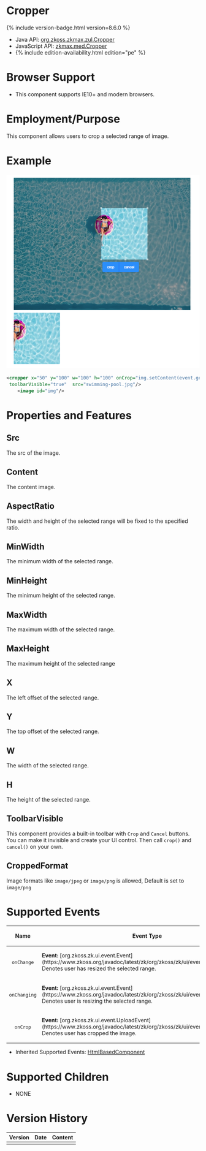 

# Cropper

{% include version-badge.html version=8.6.0 %}

- Java API: [org.zkoss.zkmax.zul.Cropper](https://www.zkoss.org/javadoc/latest/zk/org/zkoss/zkmax/zul/Cropper.html)
- JavaScript API: [zkmax.med.Cropper](https://www.zkoss.org/javadoc/latest/jsdoc/classes/zkmax.med.Cropper.html)
- {% include edition-availability.html edition="pe" %}

# Browser Support

- This component supports IE10+ and modern browsers.

# Employment/Purpose

This component allows users to crop a selected range of image.

# Example

![](/zk_component_ref/images/ZKCompRef_Cropper.png )

```xml
<cropper x="50" y="100" w="100" h="100" onCrop="img.setContent(event.getMedia())" width="800px"
 toolbarVisible="true"  src="swimming-pool.jpg"/>
    <image id="img"/>
```

# Properties and Features

## Src

The src of the image.

## Content

The content image.

## AspectRatio

The width and height of the selected range will be fixed to the
specified ratio.

## MinWidth

The minimum width of the selected range.

## MinHeight

The minimum height of the selected range.

## MaxWidth

The maximum width of the selected range.

## MaxHeight

The maximum height of the selected range

## X

The left offset of the selected range.

## Y

The top offset of the selected range.

## W

The width of the selected range.

## H

The height of the selected range.

## ToolbarVisible

This component provides a built-in toolbar with `Crop` and `Cancel`
buttons. You can make it invisible and create your UI control. Then call
`crop()` and `cancel()` on your own.

## CroppedFormat

Image formats like `image/jpeg` or `image/png` is allowed, Default is
set to `image/png`

# Supported Events

<table>
<thead>
<tr class="header">
<th><center>
<p>Name</p>
</center></th>
<th><center>
<p>Event Type</p>
</center></th>
</tr>
</thead>
<tbody>
<tr class="odd">
<td><center>
<p><code>onChange</code></p>
</center></td>
<td><p><strong>Event:</strong>
[org.zkoss.zk.ui.event.Event](https://www.zkoss.org/javadoc/latest/zk/org/zkoss/zk/ui/event/Event.html) Denotes user has resized
the selected range.</p></td>
</tr>
<tr class="even">
<td><center>
<p><code>onChanging</code></p>
</center></td>
<td><p><strong>Event:</strong>
[org.zkoss.zk.ui.event.Event](https://www.zkoss.org/javadoc/latest/zk/org/zkoss/zk/ui/event/Event.html) Denotes user is resizing
the selected range.</p></td>
</tr>
<tr class="odd">
<td><center>
<p><code>onCrop</code></p>
</center></td>
<td><p><strong>Event:</strong>
[org.zkoss.zk.ui.event.UploadEvent](https://www.zkoss.org/javadoc/latest/zk/org/zkoss/zk/ui/event/UploadEvent.html) Denotes user has
cropped the image.</p></td>
</tr>
</tbody>
</table>

- Inherited Supported Events: [ HtmlBasedComponent]({{site.baseurl}}/zk_component_ref/base_components/htmlbasedcomponent#Supported_Events)

# Supported Children

- NONE

# Version History



| Version | Date | Content |
|---------|------|---------|
|         |      |         |


